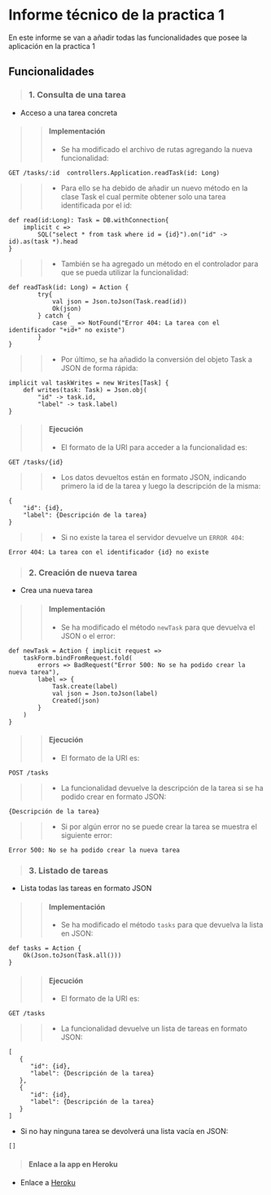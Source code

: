 # Informe técnico de la practica 1

En este informe se van a añadir todas las funcionalidades que posee la aplicación en la practica 1

## Funcionalidades

>### 1. Consulta de una tarea
* Acceso a una tarea concreta

>>#### Implementación
>>* Se ha modificado el archivo de rutas agregando la nueva funcionalidad:
```
GET /tasks/:id  controllers.Application.readTask(id: Long)
```
>>* Para ello se ha debido de añadir un nuevo método en la clase Task el cual permite obtener solo una tarea identificada por el id:
```
def read(id:Long): Task = DB.withConnection{ 
    implicit c =>
        SQL("select * from task where id = {id}").on("id" -> id).as(task *).head
}
```
>>* También se ha agregado un método en el controlador para que se pueda utilizar la funcionalidad:
```
def readTask(id: Long) = Action {
        try{
            val json = Json.toJson(Task.read(id))
            Ok(json)
        } catch {
            case _ => NotFound("Error 404: La tarea con el identificador "+id+" no existe")
        }
}
```
>>* Por último, se ha añadido la conversión del objeto Task a JSON de forma rápida:
```
implicit val taskWrites = new Writes[Task] {
    def writes(task: Task) = Json.obj(
        "id" -> task.id,
        "label" -> task.label)
}
```

>>#### Ejecución
>>* El formato de la URI para acceder a la funcionalidad es:
```
GET /tasks/{id}
```
>>* Los datos devueltos están en formato JSON, indicando primero la id de la tarea y luego la descripción de la misma:
```
{
    "id": {id},
    "label": {Descripción de la tarea}
}
```
>>* Si no existe la tarea el servidor devuelve un `ERROR 404`:
```
Error 404: La tarea con el identificador {id} no existe
```

>### 2. Creación de nueva tarea
* Crea una nueva tarea

>>#### Implementación
>>* Se ha modificado el método `newTask` para que devuelva el JSON o el error:
```
def newTask = Action { implicit request =>
    taskForm.bindFromRequest.fold(
        errors => BadRequest("Error 500: No se ha podido crear la nueva tarea"),
        label => {
            Task.create(label)
            val json = Json.toJson(label)
            Created(json)
        }
    )
}
```

>>#### Ejecución
>>* El formato de la URI es:
```
POST /tasks
```
>>* La funcionalidad devuelve la descripción de la tarea si se ha podido crear en formato JSON:
```
{Descripción de la tarea}
```
>>* Si por algún error no se puede crear la tarea se muestra el siguiente error:
```
Error 500: No se ha podido crear la nueva tarea
```

>### 3. Listado de tareas
* Lista todas las tareas en formato JSON

>>#### Implementación
>>* Se ha modificado el método `tasks` para que devuelva la lista en JSON:
```
def tasks = Action {
    Ok(Json.toJson(Task.all()))
}
``` 

>>#### Ejecución
>>* El formato de la URI es:
```
GET /tasks
```
>>* La funcionalidad devuelve un lista de tareas en formato JSON:
```
[
   {
      "id": {id},
      "label": {Descripción de la tarea}
   },
   {
      "id": {id},
      "label": {Descripción de la tarea}
   }
]
```
* Si no hay ninguna tarea se devolverá una lista vacía en JSON:
```
[]
```

> #### Enlace a la app en Heroku
- Enlace a [Heroku](http://shrouded-refuge-4122.herokuapp.com/tasks)